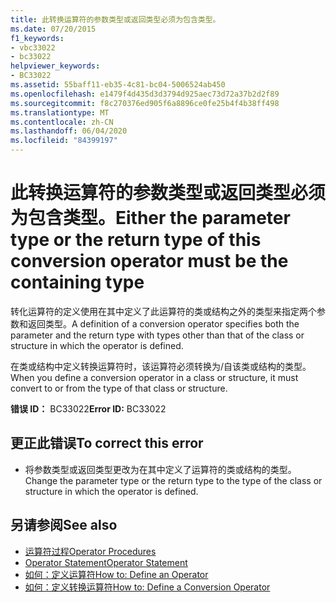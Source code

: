 ```yaml
---
title: 此转换运算符的参数类型或返回类型必须为包含类型。
ms.date: 07/20/2015
f1_keywords:
- vbc33022
- bc33022
helpviewer_keywords:
- BC33022
ms.assetid: 55baff11-eb35-4c81-bc04-5006524ab450
ms.openlocfilehash: e1479f4d435d3d3794d925aec73d72a37b2d2f89
ms.sourcegitcommit: f8c270376ed905f6a8896ce0fe25b4f4b38ff498
ms.translationtype: MT
ms.contentlocale: zh-CN
ms.lasthandoff: 06/04/2020
ms.locfileid: "84399197"
---
```

# <a name="either-the-parameter-type-or-the-return-type-of-this-conversion-operator-must-be-the-containing-type"></a><span data-ttu-id="7dbf0-102">此转换运算符的参数类型或返回类型必须为包含类型。</span><span class="sxs-lookup"><span data-stu-id="7dbf0-102">Either the parameter type or the return type of this conversion operator must be the containing type</span></span>
<span data-ttu-id="7dbf0-103">转化运算符的定义使用在其中定义了此运算符的类或结构之外的类型来指定两个参数和返回类型。</span><span class="sxs-lookup"><span data-stu-id="7dbf0-103">A definition of a conversion operator specifies both the parameter and the return type with types other than that of the class or structure in which the operator is defined.</span></span>  
  
 <span data-ttu-id="7dbf0-104">在类或结构中定义转换运算符时，该运算符必须转换为/自该类或结构的类型。</span><span class="sxs-lookup"><span data-stu-id="7dbf0-104">When you define a conversion operator in a class or structure, it must convert to or from the type of that class or structure.</span></span>  
  
 <span data-ttu-id="7dbf0-105">**错误 ID：** BC33022</span><span class="sxs-lookup"><span data-stu-id="7dbf0-105">**Error ID:** BC33022</span></span>  
  
## <a name="to-correct-this-error"></a><span data-ttu-id="7dbf0-106">更正此错误</span><span class="sxs-lookup"><span data-stu-id="7dbf0-106">To correct this error</span></span>  
  
- <span data-ttu-id="7dbf0-107">将参数类型或返回类型更改为在其中定义了运算符的类或结构的类型。</span><span class="sxs-lookup"><span data-stu-id="7dbf0-107">Change the parameter type or the return type to the type of the class or structure in which the operator is defined.</span></span>  
  
## <a name="see-also"></a><span data-ttu-id="7dbf0-108">另请参阅</span><span class="sxs-lookup"><span data-stu-id="7dbf0-108">See also</span></span>

- [<span data-ttu-id="7dbf0-109">运算符过程</span><span class="sxs-lookup"><span data-stu-id="7dbf0-109">Operator Procedures</span></span>](../programming-guide/language-features/procedures/operator-procedures.md)
- [<span data-ttu-id="7dbf0-110">Operator Statement</span><span class="sxs-lookup"><span data-stu-id="7dbf0-110">Operator Statement</span></span>](../language-reference/statements/operator-statement.md)
- [<span data-ttu-id="7dbf0-111">如何：定义运算符</span><span class="sxs-lookup"><span data-stu-id="7dbf0-111">How to: Define an Operator</span></span>](../programming-guide/language-features/procedures/how-to-define-an-operator.md)
- [<span data-ttu-id="7dbf0-112">如何：定义转换运算符</span><span class="sxs-lookup"><span data-stu-id="7dbf0-112">How to: Define a Conversion Operator</span></span>](../programming-guide/language-features/procedures/how-to-define-a-conversion-operator.md)
